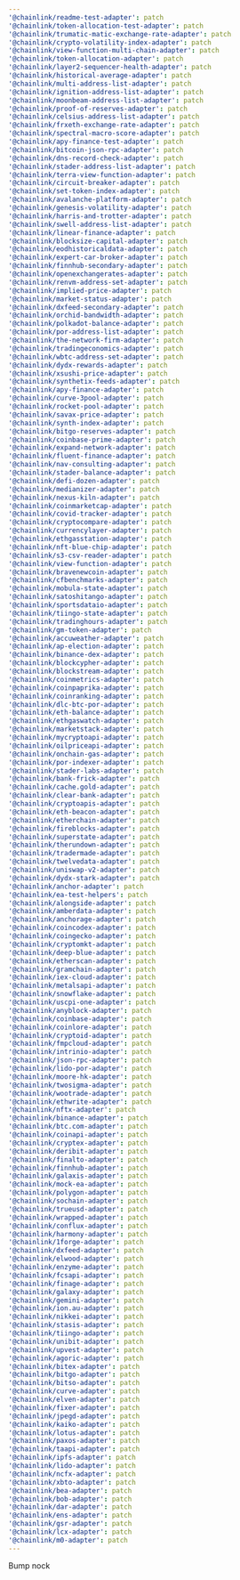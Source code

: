 ```yaml
---
'@chainlink/readme-test-adapter': patch
'@chainlink/token-allocation-test-adapter': patch
'@chainlink/trumatic-matic-exchange-rate-adapter': patch
'@chainlink/crypto-volatility-index-adapter': patch
'@chainlink/view-function-multi-chain-adapter': patch
'@chainlink/token-allocation-adapter': patch
'@chainlink/layer2-sequencer-health-adapter': patch
'@chainlink/historical-average-adapter': patch
'@chainlink/multi-address-list-adapter': patch
'@chainlink/ignition-address-list-adapter': patch
'@chainlink/moonbeam-address-list-adapter': patch
'@chainlink/proof-of-reserves-adapter': patch
'@chainlink/celsius-address-list-adapter': patch
'@chainlink/frxeth-exchange-rate-adapter': patch
'@chainlink/spectral-macro-score-adapter': patch
'@chainlink/apy-finance-test-adapter': patch
'@chainlink/bitcoin-json-rpc-adapter': patch
'@chainlink/dns-record-check-adapter': patch
'@chainlink/stader-address-list-adapter': patch
'@chainlink/terra-view-function-adapter': patch
'@chainlink/circuit-breaker-adapter': patch
'@chainlink/set-token-index-adapter': patch
'@chainlink/avalanche-platform-adapter': patch
'@chainlink/genesis-volatility-adapter': patch
'@chainlink/harris-and-trotter-adapter': patch
'@chainlink/swell-address-list-adapter': patch
'@chainlink/linear-finance-adapter': patch
'@chainlink/blocksize-capital-adapter': patch
'@chainlink/eodhistoricaldata-adapter': patch
'@chainlink/expert-car-broker-adapter': patch
'@chainlink/finnhub-secondary-adapter': patch
'@chainlink/openexchangerates-adapter': patch
'@chainlink/renvm-address-set-adapter': patch
'@chainlink/implied-price-adapter': patch
'@chainlink/market-status-adapter': patch
'@chainlink/dxfeed-secondary-adapter': patch
'@chainlink/orchid-bandwidth-adapter': patch
'@chainlink/polkadot-balance-adapter': patch
'@chainlink/por-address-list-adapter': patch
'@chainlink/the-network-firm-adapter': patch
'@chainlink/tradingeconomics-adapter': patch
'@chainlink/wbtc-address-set-adapter': patch
'@chainlink/dydx-rewards-adapter': patch
'@chainlink/xsushi-price-adapter': patch
'@chainlink/synthetix-feeds-adapter': patch
'@chainlink/apy-finance-adapter': patch
'@chainlink/curve-3pool-adapter': patch
'@chainlink/rocket-pool-adapter': patch
'@chainlink/savax-price-adapter': patch
'@chainlink/synth-index-adapter': patch
'@chainlink/bitgo-reserves-adapter': patch
'@chainlink/coinbase-prime-adapter': patch
'@chainlink/expand-network-adapter': patch
'@chainlink/fluent-finance-adapter': patch
'@chainlink/nav-consulting-adapter': patch
'@chainlink/stader-balance-adapter': patch
'@chainlink/defi-dozen-adapter': patch
'@chainlink/medianizer-adapter': patch
'@chainlink/nexus-kiln-adapter': patch
'@chainlink/coinmarketcap-adapter': patch
'@chainlink/covid-tracker-adapter': patch
'@chainlink/cryptocompare-adapter': patch
'@chainlink/currencylayer-adapter': patch
'@chainlink/ethgasstation-adapter': patch
'@chainlink/nft-blue-chip-adapter': patch
'@chainlink/s3-csv-reader-adapter': patch
'@chainlink/view-function-adapter': patch
'@chainlink/bravenewcoin-adapter': patch
'@chainlink/cfbenchmarks-adapter': patch
'@chainlink/mobula-state-adapter': patch
'@chainlink/satoshitango-adapter': patch
'@chainlink/sportsdataio-adapter': patch
'@chainlink/tiingo-state-adapter': patch
'@chainlink/tradinghours-adapter': patch
'@chainlink/gm-token-adapter': patch
'@chainlink/accuweather-adapter': patch
'@chainlink/ap-election-adapter': patch
'@chainlink/binance-dex-adapter': patch
'@chainlink/blockcypher-adapter': patch
'@chainlink/blockstream-adapter': patch
'@chainlink/coinmetrics-adapter': patch
'@chainlink/coinpaprika-adapter': patch
'@chainlink/coinranking-adapter': patch
'@chainlink/dlc-btc-por-adapter': patch
'@chainlink/eth-balance-adapter': patch
'@chainlink/ethgaswatch-adapter': patch
'@chainlink/marketstack-adapter': patch
'@chainlink/mycryptoapi-adapter': patch
'@chainlink/oilpriceapi-adapter': patch
'@chainlink/onchain-gas-adapter': patch
'@chainlink/por-indexer-adapter': patch
'@chainlink/stader-labs-adapter': patch
'@chainlink/bank-frick-adapter': patch
'@chainlink/cache.gold-adapter': patch
'@chainlink/clear-bank-adapter': patch
'@chainlink/cryptoapis-adapter': patch
'@chainlink/eth-beacon-adapter': patch
'@chainlink/etherchain-adapter': patch
'@chainlink/fireblocks-adapter': patch
'@chainlink/superstate-adapter': patch
'@chainlink/therundown-adapter': patch
'@chainlink/tradermade-adapter': patch
'@chainlink/twelvedata-adapter': patch
'@chainlink/uniswap-v2-adapter': patch
'@chainlink/dydx-stark-adapter': patch
'@chainlink/anchor-adapter': patch
'@chainlink/ea-test-helpers': patch
'@chainlink/alongside-adapter': patch
'@chainlink/amberdata-adapter': patch
'@chainlink/anchorage-adapter': patch
'@chainlink/coincodex-adapter': patch
'@chainlink/coingecko-adapter': patch
'@chainlink/cryptomkt-adapter': patch
'@chainlink/deep-blue-adapter': patch
'@chainlink/etherscan-adapter': patch
'@chainlink/gramchain-adapter': patch
'@chainlink/iex-cloud-adapter': patch
'@chainlink/metalsapi-adapter': patch
'@chainlink/snowflake-adapter': patch
'@chainlink/uscpi-one-adapter': patch
'@chainlink/anyblock-adapter': patch
'@chainlink/coinbase-adapter': patch
'@chainlink/coinlore-adapter': patch
'@chainlink/cryptoid-adapter': patch
'@chainlink/fmpcloud-adapter': patch
'@chainlink/intrinio-adapter': patch
'@chainlink/json-rpc-adapter': patch
'@chainlink/lido-por-adapter': patch
'@chainlink/moore-hk-adapter': patch
'@chainlink/twosigma-adapter': patch
'@chainlink/wootrade-adapter': patch
'@chainlink/ethwrite-adapter': patch
'@chainlink/nftx-adapter': patch
'@chainlink/binance-adapter': patch
'@chainlink/btc.com-adapter': patch
'@chainlink/coinapi-adapter': patch
'@chainlink/cryptex-adapter': patch
'@chainlink/deribit-adapter': patch
'@chainlink/finalto-adapter': patch
'@chainlink/finnhub-adapter': patch
'@chainlink/galaxis-adapter': patch
'@chainlink/mock-ea-adapter': patch
'@chainlink/polygon-adapter': patch
'@chainlink/sochain-adapter': patch
'@chainlink/trueusd-adapter': patch
'@chainlink/wrapped-adapter': patch
'@chainlink/conflux-adapter': patch
'@chainlink/harmony-adapter': patch
'@chainlink/1forge-adapter': patch
'@chainlink/dxfeed-adapter': patch
'@chainlink/elwood-adapter': patch
'@chainlink/enzyme-adapter': patch
'@chainlink/fcsapi-adapter': patch
'@chainlink/finage-adapter': patch
'@chainlink/galaxy-adapter': patch
'@chainlink/gemini-adapter': patch
'@chainlink/ion.au-adapter': patch
'@chainlink/nikkei-adapter': patch
'@chainlink/stasis-adapter': patch
'@chainlink/tiingo-adapter': patch
'@chainlink/unibit-adapter': patch
'@chainlink/upvest-adapter': patch
'@chainlink/agoric-adapter': patch
'@chainlink/bitex-adapter': patch
'@chainlink/bitgo-adapter': patch
'@chainlink/bitso-adapter': patch
'@chainlink/curve-adapter': patch
'@chainlink/elven-adapter': patch
'@chainlink/fixer-adapter': patch
'@chainlink/jpegd-adapter': patch
'@chainlink/kaiko-adapter': patch
'@chainlink/lotus-adapter': patch
'@chainlink/paxos-adapter': patch
'@chainlink/taapi-adapter': patch
'@chainlink/ipfs-adapter': patch
'@chainlink/lido-adapter': patch
'@chainlink/ncfx-adapter': patch
'@chainlink/xbto-adapter': patch
'@chainlink/bea-adapter': patch
'@chainlink/bob-adapter': patch
'@chainlink/dar-adapter': patch
'@chainlink/ens-adapter': patch
'@chainlink/gsr-adapter': patch
'@chainlink/lcx-adapter': patch
'@chainlink/m0-adapter': patch
---
```


Bump nock
